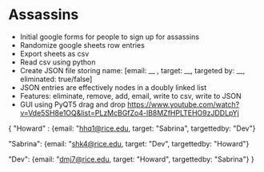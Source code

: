 # Assassins

- Initial google forms for people to sign up for assassins
- Randomize google sheets row entries
- Export sheets as csv
- Read csv using python
- Create JSON file storing name: [email: __ , target: __, targeted by: __, eliminated: true/false]
- JSON entries are effectively nodes in a doubly linked list
- Features: eliminate, remove, add, email, write to csv, write to JSON
- GUI using PyQT5 drag and drop https://www.youtube.com/watch?v=Vde5SH8e1OQ&list=PLzMcBGfZo4-lB8MZfHPLTEHO9zJDDLpYj





{
  "Howard" : {email: "hhq1@rice.edu,
              target: "Sabrina",
              targettedby: "Dev"}
              
  "Sabrina":  {email: "shk4@rice.edu,
              target: "Dev",
              targettedby: "Howard"}
         
  "Dev":  {email: "dmj7@rice.edu,
              target: "Howard",
              targettedby: "Sabrina"}
}
